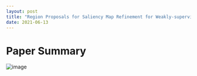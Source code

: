 ```yaml
---
layout: post
title: "Region Proposals for Saliency Map Refinement for Weakly-supervised Disease Localisation and Classification"
date: 2021-06-13
---
```


# Paper Summary

![image](https://user-images.githubusercontent.com/6660499/121826281-96073d80-cc7c-11eb-97de-54530a0fb16f.png)


